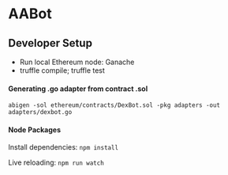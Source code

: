 # AABot

## Developer Setup

 * Run local Ethereum node: Ganache
 * truffle compile; truffle test


#### Generating .go adapter from contract .sol

`abigen -sol ethereum/contracts/DexBot.sol -pkg adapters -out adapters/dexbot.go`


#### Node Packages

Install dependencies: `npm install`

Live reloading: `npm run watch`
